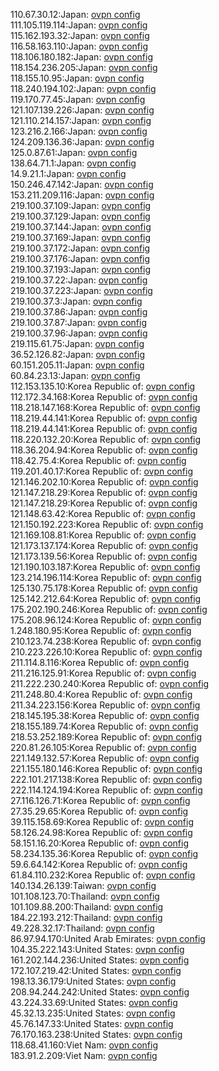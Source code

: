 110.67.30.12:Japan: [ovpn config](vpn/110_67_30_12.ovpn)  
111.105.119.114:Japan: [ovpn config](vpn/111_105_119_114.ovpn)  
115.162.193.32:Japan: [ovpn config](vpn/115_162_193_32.ovpn)  
116.58.163.110:Japan: [ovpn config](vpn/116_58_163_110.ovpn)  
118.106.180.182:Japan: [ovpn config](vpn/118_106_180_182.ovpn)  
118.154.236.205:Japan: [ovpn config](vpn/118_154_236_205.ovpn)  
118.155.10.95:Japan: [ovpn config](vpn/118_155_10_95.ovpn)  
118.240.194.102:Japan: [ovpn config](vpn/118_240_194_102.ovpn)  
119.170.77.45:Japan: [ovpn config](vpn/119_170_77_45.ovpn)  
121.107.139.226:Japan: [ovpn config](vpn/121_107_139_226.ovpn)  
121.110.214.157:Japan: [ovpn config](vpn/121_110_214_157.ovpn)  
123.216.2.166:Japan: [ovpn config](vpn/123_216_2_166.ovpn)  
124.209.136.36:Japan: [ovpn config](vpn/124_209_136_36.ovpn)  
125.0.87.61:Japan: [ovpn config](vpn/125_0_87_61.ovpn)  
138.64.71.1:Japan: [ovpn config](vpn/138_64_71_1.ovpn)  
14.9.21.1:Japan: [ovpn config](vpn/14_9_21_1.ovpn)  
150.246.47.142:Japan: [ovpn config](vpn/150_246_47_142.ovpn)  
153.211.209.116:Japan: [ovpn config](vpn/153_211_209_116.ovpn)  
219.100.37.109:Japan: [ovpn config](vpn/219_100_37_109.ovpn)  
219.100.37.129:Japan: [ovpn config](vpn/219_100_37_129.ovpn)  
219.100.37.144:Japan: [ovpn config](vpn/219_100_37_144.ovpn)  
219.100.37.169:Japan: [ovpn config](vpn/219_100_37_169.ovpn)  
219.100.37.172:Japan: [ovpn config](vpn/219_100_37_172.ovpn)  
219.100.37.176:Japan: [ovpn config](vpn/219_100_37_176.ovpn)  
219.100.37.193:Japan: [ovpn config](vpn/219_100_37_193.ovpn)  
219.100.37.22:Japan: [ovpn config](vpn/219_100_37_22.ovpn)  
219.100.37.223:Japan: [ovpn config](vpn/219_100_37_223.ovpn)  
219.100.37.3:Japan: [ovpn config](vpn/219_100_37_3.ovpn)  
219.100.37.86:Japan: [ovpn config](vpn/219_100_37_86.ovpn)  
219.100.37.87:Japan: [ovpn config](vpn/219_100_37_87.ovpn)  
219.100.37.96:Japan: [ovpn config](vpn/219_100_37_96.ovpn)  
219.115.61.75:Japan: [ovpn config](vpn/219_115_61_75.ovpn)  
36.52.126.82:Japan: [ovpn config](vpn/36_52_126_82.ovpn)  
60.151.205.11:Japan: [ovpn config](vpn/60_151_205_11.ovpn)  
60.84.23.13:Japan: [ovpn config](vpn/60_84_23_13.ovpn)  
112.153.135.10:Korea Republic of: [ovpn config](vpn/112_153_135_10.ovpn)  
112.172.34.168:Korea Republic of: [ovpn config](vpn/112_172_34_168.ovpn)  
118.218.147.168:Korea Republic of: [ovpn config](vpn/118_218_147_168.ovpn)  
118.219.44.141:Korea Republic of: [ovpn config](vpn/118_219_44_141.ovpn)  
118.219.44.141:Korea Republic of: [ovpn config](vpn/118_219_44_141.ovpn)  
118.220.132.20:Korea Republic of: [ovpn config](vpn/118_220_132_20.ovpn)  
118.36.204.94:Korea Republic of: [ovpn config](vpn/118_36_204_94.ovpn)  
118.42.75.4:Korea Republic of: [ovpn config](vpn/118_42_75_4.ovpn)  
119.201.40.17:Korea Republic of: [ovpn config](vpn/119_201_40_17.ovpn)  
121.146.202.10:Korea Republic of: [ovpn config](vpn/121_146_202_10.ovpn)  
121.147.218.29:Korea Republic of: [ovpn config](vpn/121_147_218_29.ovpn)  
121.147.218.29:Korea Republic of: [ovpn config](vpn/121_147_218_29.ovpn)  
121.148.63.42:Korea Republic of: [ovpn config](vpn/121_148_63_42.ovpn)  
121.150.192.223:Korea Republic of: [ovpn config](vpn/121_150_192_223.ovpn)  
121.169.108.81:Korea Republic of: [ovpn config](vpn/121_169_108_81.ovpn)  
121.173.137.174:Korea Republic of: [ovpn config](vpn/121_173_137_174.ovpn)  
121.173.139.56:Korea Republic of: [ovpn config](vpn/121_173_139_56.ovpn)  
121.190.103.187:Korea Republic of: [ovpn config](vpn/121_190_103_187.ovpn)  
123.214.196.114:Korea Republic of: [ovpn config](vpn/123_214_196_114.ovpn)  
125.130.75.178:Korea Republic of: [ovpn config](vpn/125_130_75_178.ovpn)  
125.142.212.64:Korea Republic of: [ovpn config](vpn/125_142_212_64.ovpn)  
175.202.190.246:Korea Republic of: [ovpn config](vpn/175_202_190_246.ovpn)  
175.208.96.124:Korea Republic of: [ovpn config](vpn/175_208_96_124.ovpn)  
1.248.180.95:Korea Republic of: [ovpn config](vpn/1_248_180_95.ovpn)  
210.123.74.238:Korea Republic of: [ovpn config](vpn/210_123_74_238.ovpn)  
210.223.226.10:Korea Republic of: [ovpn config](vpn/210_223_226_10.ovpn)  
211.114.8.116:Korea Republic of: [ovpn config](vpn/211_114_8_116.ovpn)  
211.216.125.91:Korea Republic of: [ovpn config](vpn/211_216_125_91.ovpn)  
211.222.230.240:Korea Republic of: [ovpn config](vpn/211_222_230_240.ovpn)  
211.248.80.4:Korea Republic of: [ovpn config](vpn/211_248_80_4.ovpn)  
211.34.223.156:Korea Republic of: [ovpn config](vpn/211_34_223_156.ovpn)  
218.145.195.38:Korea Republic of: [ovpn config](vpn/218_145_195_38.ovpn)  
218.155.189.74:Korea Republic of: [ovpn config](vpn/218_155_189_74.ovpn)  
218.53.252.189:Korea Republic of: [ovpn config](vpn/218_53_252_189.ovpn)  
220.81.26.105:Korea Republic of: [ovpn config](vpn/220_81_26_105.ovpn)  
221.149.132.57:Korea Republic of: [ovpn config](vpn/221_149_132_57.ovpn)  
221.155.180.146:Korea Republic of: [ovpn config](vpn/221_155_180_146.ovpn)  
222.101.217.138:Korea Republic of: [ovpn config](vpn/222_101_217_138.ovpn)  
222.114.124.194:Korea Republic of: [ovpn config](vpn/222_114_124_194.ovpn)  
27.116.126.71:Korea Republic of: [ovpn config](vpn/27_116_126_71.ovpn)  
27.35.29.65:Korea Republic of: [ovpn config](vpn/27_35_29_65.ovpn)  
39.115.158.69:Korea Republic of: [ovpn config](vpn/39_115_158_69.ovpn)  
58.126.24.98:Korea Republic of: [ovpn config](vpn/58_126_24_98.ovpn)  
58.151.16.20:Korea Republic of: [ovpn config](vpn/58_151_16_20.ovpn)  
58.234.135.36:Korea Republic of: [ovpn config](vpn/58_234_135_36.ovpn)  
59.6.64.142:Korea Republic of: [ovpn config](vpn/59_6_64_142.ovpn)  
61.84.110.232:Korea Republic of: [ovpn config](vpn/61_84_110_232.ovpn)  
140.134.26.139:Taiwan: [ovpn config](vpn/140_134_26_139.ovpn)  
101.108.123.70:Thailand: [ovpn config](vpn/101_108_123_70.ovpn)  
101.109.88.200:Thailand: [ovpn config](vpn/101_109_88_200.ovpn)  
184.22.193.212:Thailand: [ovpn config](vpn/184_22_193_212.ovpn)  
49.228.32.17:Thailand: [ovpn config](vpn/49_228_32_17.ovpn)  
86.97.94.170:United Arab Emirates: [ovpn config](vpn/86_97_94_170.ovpn)  
104.35.222.143:United States: [ovpn config](vpn/104_35_222_143.ovpn)  
161.202.144.236:United States: [ovpn config](vpn/161_202_144_236.ovpn)  
172.107.219.42:United States: [ovpn config](vpn/172_107_219_42.ovpn)  
198.13.36.179:United States: [ovpn config](vpn/198_13_36_179.ovpn)  
208.94.244.242:United States: [ovpn config](vpn/208_94_244_242.ovpn)  
43.224.33.69:United States: [ovpn config](vpn/43_224_33_69.ovpn)  
45.32.13.235:United States: [ovpn config](vpn/45_32_13_235.ovpn)  
45.76.147.33:United States: [ovpn config](vpn/45_76_147_33.ovpn)  
76.170.163.238:United States: [ovpn config](vpn/76_170_163_238.ovpn)  
118.68.41.160:Viet Nam: [ovpn config](vpn/118_68_41_160.ovpn)  
183.91.2.209:Viet Nam: [ovpn config](vpn/183_91_2_209.ovpn)  

